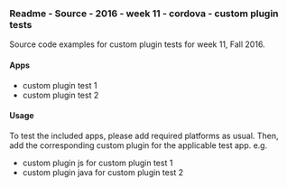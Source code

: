 ### Readme - Source - 2016 - week 11 - cordova - custom plugin tests

Source code examples for custom plugin tests for week 11, Fall 2016.

#### Apps
  * custom plugin test 1
  * custom plugin test 2

#### Usage
To test the included apps, please add required platforms as usual. Then, add the corresponding custom plugin for the applicable test app. e.g.

  * custom plugin js for custom plugin test 1
  * custom plugin java for custom plugin test 2
